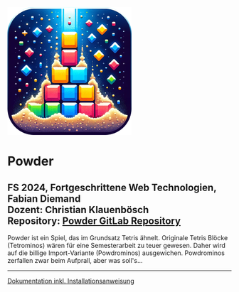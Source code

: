 ![Powder-Icon](.docs/img/icon/powder-icon-s.png)

# Powder

FS 2024, Fortgeschrittene Web Technologien, Fabian Diemand <br>
Dozent: Christian Klauenbösch <br>
Repository: [Powder GitLab Repository](https://git.ffhs.ch/web-technologien/fwebt/fs24/infp-w-af004-fwebt_pibs-be-1-pva/studs/fwebt-fs24-powder)
--- 
Powder ist ein Spiel, das im Grundsatz Tetris ähnelt. 
Originale Tetris Blöcke (Tetrominos) wären für eine Semesterarbeit zu teuer gewesen. 
Daher wird auf die billige Import-Variante (Powdrominos) ausgewichen. 
Powdrominos zerfallen zwar beim Aufprall, aber was soll's...

---
[Dokumentation inkl. Installationsanweisung](./.docs/doc.md)